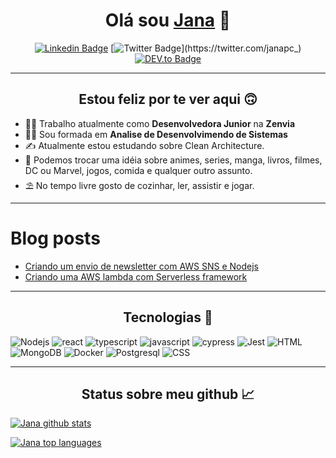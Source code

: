 
<div align="center">

# Olá sou [Jana](https://janapc-nextjs.vercel.app/) 👋

[![Linkedin Badge](https://img.shields.io/badge/LinkedIn-0077B5?style=for-the-badge&logo=linkedin&logoColor=white&link=https://www.linkedin.com/in/janaina-pedrina/)](https://www.linkedin.com/in/janaina-pedrina/)
[![Twitter Badge](https://img.shields.io/badge/Twitter-1DA1F2?style=for-the-badge&logo=twitter&logoColor=white&link=https://twitter.com/janapc_)](https://twitter.com/janapc_)
[![DEV.to Badge](https://img.shields.io/badge/dev.to-000?style=for-the-badge&logo=dev.to&logoColor=white&link=https://dev.to/janapc)](https://dev.to/janapc)

</div>

---


<div align="center">

## Estou feliz por te ver aqui 🙃
</div>
  
- 👩‍💻 Trabalho atualmente como **Desenvolvedora Junior** na **Zenvia**
- 👩‍🎓	Sou formada em **Analise de Desenvolvimendo de Sistemas**
- ✍️ Atualmente estou estudando sobre Clean Architecture.
- 💬 Podemos trocar uma idéia sobre animes, series, manga, livros, filmes, DC ou Marvel, jogos, comida e qualquer outro assunto.
- ⛱ No tempo livre gosto de cozinhar, ler, assistir e jogar.

---

# Blog posts
<!-- BLOG-POST-LIST:START -->
- [Criando um envio de newsletter com AWS SNS e Nodejs](https://dev.to/feministech/criando-um-envio-de-newsletter-com-aws-sns-e-nodejs-4a2a)
- [Criando uma AWS lambda com Serverless framework](https://dev.to/feministech/criando-uma-aws-lambda-com-serverless-framework-54ph)
<!-- BLOG-POST-LIST:END -->

---

<div align="center">

## Tecnologias 🚀	
</div>

![Nodejs](https://img.shields.io/badge/Node.js-339933?style=for-the-badge&logo=nodedotjs&logoColor=white)
![react](https://img.shields.io/badge/React-20232A?style=for-the-badge&logo=react&logoColor=61DAFB)
![typescript](https://img.shields.io/badge/TypeScript-007ACC?style=for-the-badge&logo=typescript&logoColor=white)
![javascript](https://img.shields.io/badge/JavaScript-323330?style=for-the-badge&logo=javascript&logoColor=F7DF1E)
![cypress](https://img.shields.io/badge/Cypress-17202C?style=for-the-badge&logo=cypress&logoColor=white)
![Jest](https://img.shields.io/badge/Jest-C21325?style=for-the-badge&logo=jest&logoColor=white)
![HTML](https://img.shields.io/badge/HTML5-E34F26?style=for-the-badge&logo=html5&logoColor=white)
![MongoDB](https://img.shields.io/badge/MongoDB-4EA94B?style=for-the-badge&logo=mongodb&logoColor=white)
![Docker](https://img.shields.io/badge/docker-%230db7ed.svg?style=for-the-badge&logo=docker&logoColor=white)
![Postgresql](https://img.shields.io/badge/PostgreSQL-316192?style=for-the-badge&logo=postgresql&logoColor=white)
![CSS](https://img.shields.io/badge/CSS3-1572B6?style=for-the-badge&logo=css3&logoColor=white)

---

<div align="center">

## Status sobre meu github 📈
</div>

[![Jana github stats](https://github-readme-stats.vercel.app/api?username=janapc&theme=synthwave)](https://github.com/janapc/)

[![Jana top languages](https://github-readme-stats.vercel.app/api/top-langs/?username=janapc&theme=synthwave)](https://github.com/janapc/)
